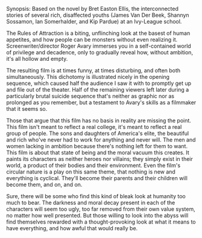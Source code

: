 Synopsis: Based on the novel by Bret Easton Ellis, the interconnected stories of several rich, disaffected youths (James Van Der Beek, Shannyn Sossamon, Ian Somerhalder, and Kip Pardue) at an Ivy-League school.

The Rules of Attraction is a biting, unflinching look at the basest of human appetites, and how people can be monsters without even realizing it. Screenwriter/director Roger Avary immerses you in a self-contained world of privilege and decadence, only to gradually reveal how, without ambition, it's all hollow and empty.

The resulting film is at times funny, at times disturbing, and often both simultaneously. This dichotomy is illustrated nicely in the opening sequence, which caused half the audience I saw it with to promptly get up and file out of the theater. Half of the remaining viewers left later during a particularly brutal suicide sequence that's neither as graphic nor as prolonged as you remember, but a testament to Avary's skills as a filmmaker that it seems so.

Those that argue that this film has no basis in reality are missing the point. This film isn't meant to reflect a real college, it's meant to reflect a real group of people. The sons and daughters of America's elite, the beautiful and rich who've never had to work for anything and never will. The men and women lacking in ambition because there's nothing left for them to want. This film is about that state of being and the moral vacuum this creates. It paints its characters as neither heroes nor villains; they simply exist in their world, a product of their bodies and their environment. Even the film's circular nature is a play on this same theme, that nothing is new and everything is cyclical. They'll become their parents and their children will become them, and on, and on.

Sure, there will be some who find this kind of bleak look at humanity too much to bear. The darkness and moral decay present in each of the characters will seem too ugly, too far removed from their own value system, no matter how well presented. But those willing to look into the abyss will find themselves rewarded with a thought-provoking look at what it means to have everything, and how awful that would really be.
